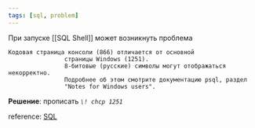 ```yaml
---
tags: [sql, problem]
---
```


При запуске [[SQL Shell]] может возникнуть проблема 
```
Кодовая страница консоли (866) отличается от основной
                страницы Windows (1251).
                8-битовые (русские) символы могут отображаться некорректно.
                Подробнее об этом смотрите документацию psql, раздел
                "Notes for Windows users".
```

**Решение**: прописать *```\! chcp 1251```*

reference: [SQL](📙MOC-SQL.md)
